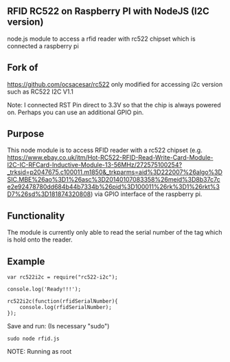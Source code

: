 ## RFID RC522 on Raspberry PI with NodeJS (I2C version)

node.js module to access a rfid reader with rc522 chipset which is connected a raspberry pi

## Fork of
https://github.com/ocsacesar/rc522 only modified for accessing i2c version such as RC522 I2C V1.1

Note: I connected RST Pin direct to 3.3V so that the chip is always powered on. Perhaps you can use an additional GPIO pin.  


## Purpose
This node module is to access RFID reader with a rc522 chipset (e.g. https://www.ebay.co.uk/itm/Hot-RC522-RFID-Read-Write-Card-Module-I2C-IC-RFCard-Inductive-Module-13-56MHz/272575100254?_trksid=p2047675.c100011.m1850&_trkparms=aid%3D222007%26algo%3DSIC.MBE%26ao%3D1%26asc%3D20140107083358%26meid%3D8b37c7ce2e92478780dd684b44b7334b%26pid%3D100011%26rk%3D1%26rkt%3D7%26sd%3D181874320808) via GPIO interface of the raspberry pi.

## Functionality
The module is currently only able to read the serial number of the tag which is hold onto the reader.


## Example


```
var rc522i2c = require("rc522-i2c");

console.log('Ready!!!');

rc522i2c(function(rfidSerialNumber){
	console.log(rfidSerialNumber);
});
```

Save and run: (Is necessary "sudo")

```
sudo node rfid.js
```


NOTE: Running as root
